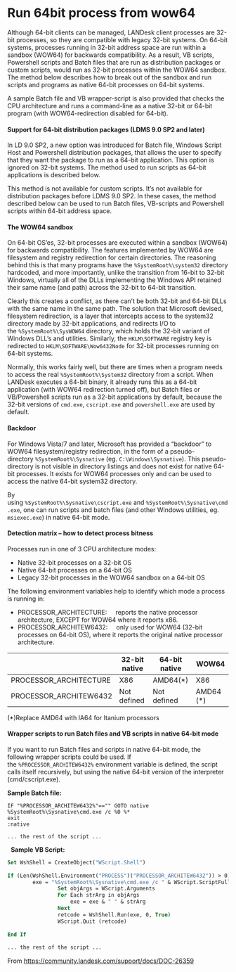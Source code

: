 # Run 64bit process from wow64

Although 64-bit clients can be managed, LANDesk client processes are 32-bit processes, so they are compatible with legacy 32-bit systems. On 64-bit systems, processes running in 32-bit address space are run within a sandbox (WOW64) for backwards compatibility. As a result, VB scripts, Powershell scripts and Batch files that are run as distribution packages or custom scripts, would run as 32-bit processes within the WOW64 sandbox. The method below describes how to break out of the sandbox and run scripts and programs as native 64-bit processes on 64-bit systems.

A sample Batch file and VB wrapper-script is also provided that checks the CPU architecture and runs a command-line as a native 32-bit or 64-bit program (with WOW64-redirection disabled for 64-bit).

#### Support for 64-bit distribution packages (LDMS 9.0 SP2 and later)
In LD 9.0 SP2, a new option was introduced for Batch file, Windows Script Host and Powershell distribution packages, that allows the user to specify that they want the package to run as a 64-bit application. This option is ignored on 32-bit systems. The method used to run scripts as 64-bit applications is described below.


This method is not available for custom scripts. It’s not available for distribution packages before LDMS 9.0 SP2. In these cases, the method described below can be used to run Batch files, VB-scripts and Powershell scripts within 64-bit address space.

#### The WOW64 sandbox
On 64-bit OS’es, 32-bit processes are executed within a sandbox (WOW64) for backwards compatibility. The features implemented by WOW64 are filesystem and registry redirection for certain directories.
The reasoning behind this is that many programs have the `%SystemRoot%\system32` directory hardcoded, and more importantly, unlike the transition from 16-bit to 32-bit Windows, virtually all of the DLLs implementing the Windows API retained their same name (and path) across the 32-bit to 64-bit transition.

Clearly this creates a conflict, as there can’t be both 32-bit and 64-bit DLLs with the same name in the same path. The solution that Microsoft devised, filesystem redirection, is a layer that intercepts access to the system32 directory made by 32-bit applications, and redirects I/O to the `%SystemRoot%\SysWOW64` directory, which holds the 32-bit variant of Windows DLL’s and utilities. Similarly, the `HKLM\SOFTWARE` registry key is redirected to `HKLM\SOFTWARE\Wow6432Node` for 32-bit processes running on 64-bit systems.

Normally, this works fairly well, but there are times when a program needs to access the real `%SystemRoot%\System32` directory from a script. When LANDesk executes a 64-bit binary, it already runs this as a 64-bit application (with WOW64 redirection turned off), but Batch files or VB/Powershell scripts run as a 32-bit applications by default, because the 32-bit versions of `cmd.exe`, `cscript.exe` and `powershell.exe` are used by default.

#### Backdoor
For Windows Vista/7 and later, Microsoft has provided a “backdoor” to WOW64 filesystem/registry redirection, in the form of a pseudo-directory `%SystemRoot%\Sysnative` (eg. `C:\Windows\Sysnative`). This pseudo-directory is not visible in directory listings and does not exist for native 64-bit processes. It exists for WOW64 processes only and can be used to access the native 64-bit system32 directory.

By using `%SystemRoot%\Sysnative\cscript.exe` and `%SystemRoot%\Sysnative\cmd.exe`, one can run scripts and batch files (and other Windows utilities, eg. `msiexec.exe`) in native 64-bit mode.

#### Detection matrix – how to detect process bitness
Processes run in one of 3 CPU architecture modes:

* Native 32-bit processes on a 32-bit OS
* Native 64-bit processes on a 64-bit OS
* Legacy 32-bit processes in the WOW64 sandbox on a 64-bit OS

The following environment variables help to identify which mode a process is running in:

+ PROCESSOR_ARCHITECTURE:     reports the native processor architecture, EXCEPT for WOW64 where it reports x86.
+ PROCESSOR_ARCHITEW6432:     only used for WOW64 (32-bit processes on 64-bit OS), where it reports the original native processor architecture.

| 	|32-bit native|64-bit native|WOW64|
|--|--|--|---|
PROCESSOR_ARCHITECTURE|X86|AMD64(*)|X86
PROCESSOR_ARCHITEW6432|	Not defined|Not defined|AMD64 (*)|

(*)Replace AMD64 with IA64 for Itanium processors

#### Wrapper scripts to run Batch files and VB scripts in native 64-bit mode
If you want to run Batch files and scripts in native 64-bit mode, the following wrapper scripts could be used. If the `%PROCESSOR_ARCHITEW6432%` environment variable is defined, the script calls itself recursively, but using the native 64-bit version of the interpreter (cmd/cscript.exe).

__Sample Batch file:__
```shell
IF "%PROCESSOR_ARCHITEW6432%"=="" GOTO native
%SystemRoot%\Sysnative\cmd.exe /c %0 %*
exit
:native

... the rest of the script ...
```
 
__Sample VB Script:__
```vb
Set WshShell = CreateObject("WScript.Shell")
 
If (Len(WshShell.Environment("PROCESS")("PROCESSOR_ARCHITEW6432")) > 0) Then
        exe = "%SystemRoot%\Sysnative\cmd.exe /c " & WScript.ScriptFullName
                Set objArgs = WScript.Arguments
                For Each strArg in objArgs
                    exe = exe & " " & strArg
                Next
                retcode = WshShell.Run(exe, 0, True)
                WScript.Quit (retcode)
 
End If
 
... the rest of the script ...
```

From <https://community.landesk.com/support/docs/DOC-26359> 


